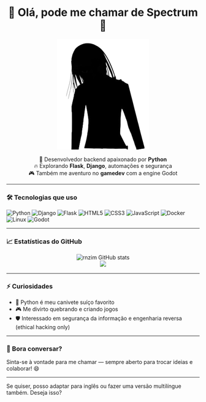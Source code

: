 <h1 align="center">👋 Olá, pode me chamar de <strong>Spectrum</strong> 🌈</h1>
<p align="center">
  <img src="https://github.com/open-spectrum/open-spectrum/blob/main/images/shadow.png" alt="Banner" />
</p>

<p align="center">
  🧪 Desenvolvedor backend apaixonado por <strong>Python</strong><br>
  🔥 Explorando <strong>Flask</strong>, <strong>Django</strong>, automações e segurança<br>
  🎮 Também me aventuro no <strong>gamedev</strong> com a engine Godot
</p>

---

### 🛠️ Tecnologias que uso

<p>
  <!-- Backend -->
  <img src="https://cdn.jsdelivr.net/gh/devicons/devicon/icons/python/python-original.svg" width="40" alt="Python" />
  <img src="https://cdn.jsdelivr.net/gh/devicons/devicon/icons/django/django-plain.svg" width="40" alt="Django" />
  <img src="https://cdn.jsdelivr.net/gh/devicons/devicon/icons/flask/flask-original.svg" width="40" alt="Flask" />
  
  <!-- Frontend -->
  <img src="https://cdn.jsdelivr.net/gh/devicons/devicon/icons/html5/html5-original.svg" width="40" alt="HTML5" />
  <img src="https://cdn.jsdelivr.net/gh/devicons/devicon/icons/css3/css3-original.svg" width="40" alt="CSS3" />
  <img src="https://cdn.jsdelivr.net/gh/devicons/devicon/icons/javascript/javascript-original.svg" width="40" alt="JavaScript" />
  
  <!-- DevOps -->
  <img src="https://cdn.jsdelivr.net/gh/devicons/devicon/icons/docker/docker-original.svg" width="40" alt="Docker" />
  <img src="https://cdn.jsdelivr.net/gh/devicons/devicon/icons/linux/linux-original.svg" width="40" alt="Linux" />

  <!-- GameDev -->
  <img src="https://cdn.jsdelivr.net/gh/devicons/devicon/icons/godot/godot-original.svg" width="40" alt="Godot" />
</p>

---

### 📈 Estatísticas do GitHub

<p align="center">
  <img src="https://github-readme-stats.vercel.app/api?username=rnzim&show_icons=true&theme=tokyonight&bg_color=00000000" alt="rnzim GitHub stats" />
  <br>
  <img src="https://github-readme-streak-stats.herokuapp.com?user=rnzim&theme=tokyonight&hide_border=true" />
</p>

---

### ⚡ Curiosidades

- 🐍 Python é meu canivete suíço favorito  
- 🎮 Me divirto quebrando e criando jogos  
- 🛡️ Interessado em segurança da informação e engenharia reversa (ethical hacking only)

---

### 💬 Bora conversar?

Sinta-se à vontade para me chamar — sempre aberto para trocar ideias e colaborar! 😄

---

Se quiser, posso adaptar para inglês ou fazer uma versão multilíngue também. Deseja isso?
